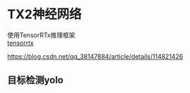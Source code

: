 # TX2神经网络  

使用TensorRTx推理框架  
[tensorrtx](https://github.com/wang-xinyu/tensorrtx)  

https://blog.csdn.net/qq_38147884/article/details/114821426

## 目标检测yolo  



